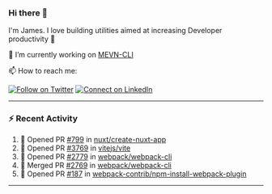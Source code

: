 ### Hi there 👋

I'm James. I love building utilities aimed at increasing Developer productivity :raised_hands: 

🔭 I’m currently working on [MEVN-CLI](https://github.com/madlabsinc/mevn-cli)

📫 How to reach me:

[![Follow on Twitter](https://img.shields.io/badge/--twitter?label=Twitter&logo=Twitter&style=social)](https://twitter.com/james_madhacks) [![Connect on LinkedIn](https://img.shields.io/badge/--linkedin?label=LinkedIn&logo=LinkedIn&style=social)](https://www.linkedin.com/in/jamesgeorge007)

---

### :zap: Recent Activity

<!--START_SECTION:activity-->
1. 💪 Opened PR [#799](https://github.com/nuxt/create-nuxt-app/pull/799) in [nuxt/create-nuxt-app](https://github.com/nuxt/create-nuxt-app)
2. 💪 Opened PR [#3769](https://github.com/vitejs/vite/pull/3769) in [vitejs/vite](https://github.com/vitejs/vite)
3. 💪 Opened PR [#2779](https://github.com/webpack/webpack-cli/pull/2779) in [webpack/webpack-cli](https://github.com/webpack/webpack-cli)
4. 🎉 Merged PR [#2769](https://github.com/webpack/webpack-cli/pull/2769) in [webpack/webpack-cli](https://github.com/webpack/webpack-cli)
5. 💪 Opened PR [#187](https://github.com/webpack-contrib/npm-install-webpack-plugin/pull/187) in [webpack-contrib/npm-install-webpack-plugin](https://github.com/webpack-contrib/npm-install-webpack-plugin)
<!--END_SECTION:activity-->

---

<!--
**jamesgeorge007/jamesgeorge007** is a ✨ _special_ ✨ repository because its `README.md` (this file) appears on your GitHub profile.

Here are some ideas to get you started:

- 🌱 I’m currently learning ...
- 👯 I’m looking to collaborate on ...
- 🤔 I’m looking for help with ...
- 💬 Ask me about ...
- 😄 Pronouns: ...
- ⚡ Fun fact: ...
-->
